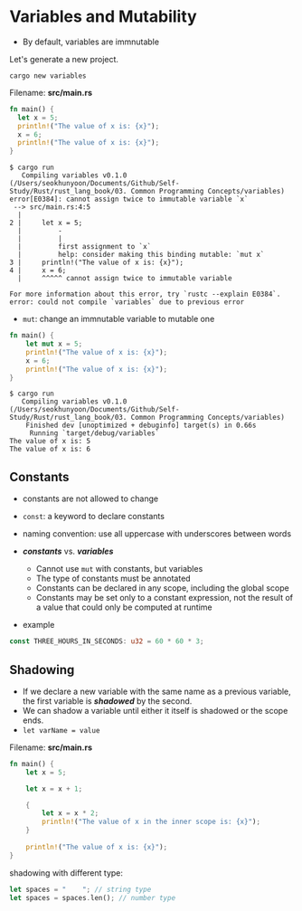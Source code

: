 # Variables and Mutability
- By default, variables are immnutable

Let's generate a new project.
```shell
cargo new variables
```

Filename: **src/main.rs**
```rust
fn main() {
  let x = 5;
  println!("The value of x is: {x}");
  x = 6;
  println!("The value of x is: {x}");
}
```
```shell
$ cargo run          
   Compiling variables v0.1.0 (/Users/seokhunyoon/Documents/Github/Self-Study/Rust/rust_lang_book/03. Common Programming Concepts/variables)
error[E0384]: cannot assign twice to immutable variable `x`
 --> src/main.rs:4:5
  |
2 |     let x = 5;
  |         -
  |         |
  |         first assignment to `x`
  |         help: consider making this binding mutable: `mut x`
3 |     println!("The value of x is: {x}");
4 |     x = 6;
  |     ^^^^^ cannot assign twice to immutable variable

For more information about this error, try `rustc --explain E0384`.
error: could not compile `variables` due to previous error
```

- `mut`: change an immnutable variable to mutable one
```rust
fn main() {
    let mut x = 5;
    println!("The value of x is: {x}");
    x = 6;
    println!("The value of x is: {x}");
}
```
```shell
$ cargo run   
   Compiling variables v0.1.0 (/Users/seokhunyoon/Documents/Github/Self-Study/Rust/rust_lang_book/03. Common Programming Concepts/variables)
    Finished dev [unoptimized + debuginfo] target(s) in 0.66s
     Running `target/debug/variables`
The value of x is: 5
The value of x is: 6
```

## Constants
- constants are not allowed to change
- `const`: a keyword to declare constants
- naming convention: use all uppercase with underscores between words

- ***constants*** vs. ***variables***
  - Cannot use `mut` with constants, but variables
  - The type of constants must be annotated
  - Constants can be declared in any scope, including the global scope
  - Constants may be set only to a constant expression, not the result of a value that could only be computed at runtime

- example
```rust
const THREE_HOURS_IN_SECONDS: u32 = 60 * 60 * 3;
```

## Shadowing
- If we declare a new variable with the same name as a previous variable, the first variable is ***shadowed*** by the second.
- We can shadow a variable until either it itself is shadowed or the scope ends.
- `let varName = value` 

Filename: **src/main.rs**
```rust
fn main() {
    let x = 5;

    let x = x + 1;

    {
        let x = x * 2;
        println!("The value of x in the inner scope is: {x}");
    }
    
    println!("The value of x is: {x}");
}
```

shadowing with different type:
```rust
let spaces = "    "; // string type
let spaces = spaces.len(); // number type
```